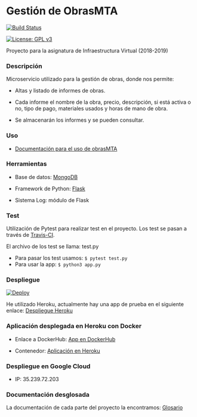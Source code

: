 
# Gestión de ObrasMTA

[![Build Status](https://travis-ci.com/maikeltoledo/IV-18-19-Proyecto.svg?branch=master)](https://travis-ci.com/maikeltoledo/IV-18-19-Proyecto)

[![License: GPL v3](https://img.shields.io/badge/License-GPL%20v3-blue.svg)](https://www.gnu.org/licenses/gpl-3.0)


Proyecto para la asignatura de Infraestructura Virtual (2018-2019)


### Descripción

Microservicio utilizado para la gestión de obras, donde nos permite:

- Altas y listado de informes de obras.

- Cada informe el nombre de la obra, precio, descripción, si está activa o no, tipo de pago, materiales usados y horas de mano de obra.
- Se almacenarán los informes y se pueden consultar.

  
### Uso

- [Documentación para el uso de obrasMTA](https://github.com/maikeltoledo/IV-18-19-Proyecto/blob/master/doc/usoApp.md)

### Herramientas

- Base de datos: [MongoDB](https://www.mongodb.com/es)

- Framework de Python: [Flask](http://flask.pocoo.org/)

- Sistema Log: módulo de Flask


### Test

Utilización de Pytest para realizar test en el proyecto. Los test se pasan a través de [Travis-CI](https://travis-ci.com/).

El archivo de los test se llama: test.py

- Para pasar los test usamos: ``` $ pytest test.py  ```  
- Para usar la app: ``` $ python3 app.py   ```

### Despliegue

[![Deploy](https://www.herokucdn.com/deploy/button.svg)](https://obrasmta.herokuapp.com)

He utilizado Heroku, actualmente hay una app de prueba en el siguiente enlace: [Despliegue Heroku](https://obrasmta.herokuapp.com/)

  

### Aplicación desplegada en Heroku con Docker

- Enlace a DockerHub: [App en DockerHub](https://hub.docker.com/r/migueltoledo9/iv-18-19-proyecto/)

- Contenedor: [Aplicación en Heroku](https://obrasmta-container.herokuapp.com/)

### Despliegue en Google Cloud

- IP: 35.239.72.203

### Documentación desglosada

La documentación de cada parte del proyecto la encontramos: [Glosario](./doc/README.md)
